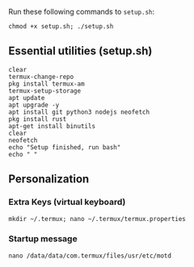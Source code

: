 Run these following commands to `setup.sh`:

```
chmod +x setup.sh; ./setup.sh
```
## Essential utilities (setup.sh)
```
clear
termux-change-repo
pkg install termux-am
termux-setup-storage
apt update
apt upgrade -y
apt install git python3 nodejs neofetch
pkg install rust
apt-get install binutils
clear
neofetch
echo "Setup finished, run bash"
echo " "
```

## Personalization
### Extra Keys (virtual keyboard)
```
mkdir ~/.termux; nano ~/.termux/termux.properties
```
### Startup message
```
nano /data/data/com.termux/files/usr/etc/motd
```
